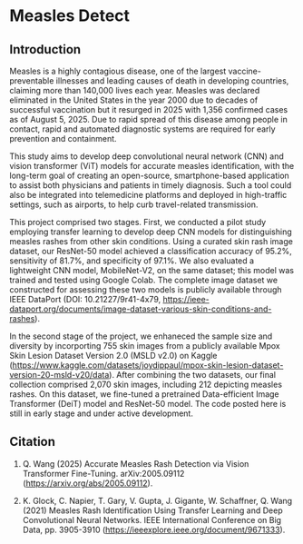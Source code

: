 # Measles Detect

Introduction
------------
Measles is a highly contagious disease, one of the largest vaccine-preventable illnesses and leading causes of death in developing countries, claiming more than 140,000 lives each year. Measles was declared eliminated in the United States in the year 2000 due to decades of successful vaccination but it resurged in 2025 with 1,356 confirmed cases as of August 5, 2025. Due to rapid spread of this disease among people in contact, rapid and automated diagnostic systems are required for early prevention and containment. 

This study aims to develop deep convolutional neural network (CNN) and vision transformer (ViT) models for accurate measles identification, with the long-term goal of creating an open-source, smartphone-based application to assist both physicians and patients in timely diagnosis. Such a tool could also be integrated into telemedicine platforms and deployed in high-traffic settings, such as airports, to help curb travel-related transmission.

This project comprised two stages. First, we conducted a pilot study employing transfer learning to develop deep CNN models for distinguishing measles rashes from other skin conditions. Using a curated skin rash image dataset, our ResNet-50 model achieved a classification accuracy of 95.2%, sensitivity of 81.7%, and specificity of 97.1%. We also evaluated a lightweight CNN model, MobileNet-V2, on the same dataset; this model was trained and tested using Google Colab. The complete image dataset we constructed for assessing these two models is publicly available through IEEE DataPort (DOI: 10.21227/9r41-4x79, https://ieee-dataport.org/documents/image-dataset-various-skin-conditions-and-rashes).

In the second stage of the project, we enhaneced the sample size and diversity by incorporting 755 skin images from a publicly available Mpox Skin Lesion Dataset Version 2.0 (MSLD v2.0) on Kaggle (https://www.kaggle.com/datasets/joydippaul/mpox-skin-lesion-dataset-version-20-msld-v20/data). After combining the two datasets, our final collection comprised 2,070 skin images, including 212 depicting measles rashes. On this dataset, we fine-tuned a pretrained Data-efficient Image Transformer (DeiT) model and ResNet-50 model. The code posted here is still in early stage and under active development. 

Citation
----------
1. Q. Wang (2025) Accurate Measles Rash Detection via Vision Transformer Fine-Tuning. arXiv:2005.09112 (https://arxiv.org/abs/2005.09112).

2. K. Glock, C. Napier, T. Gary, V. Gupta, J. Gigante, W. Schaffner, Q. Wang (2021) Measles Rash Identification Using Transfer Learning and Deep Convolutional Neural Networks. IEEE International Conference on Big Data, pp. 3905-3910 (https://ieeexplore.ieee.org/document/9671333).
